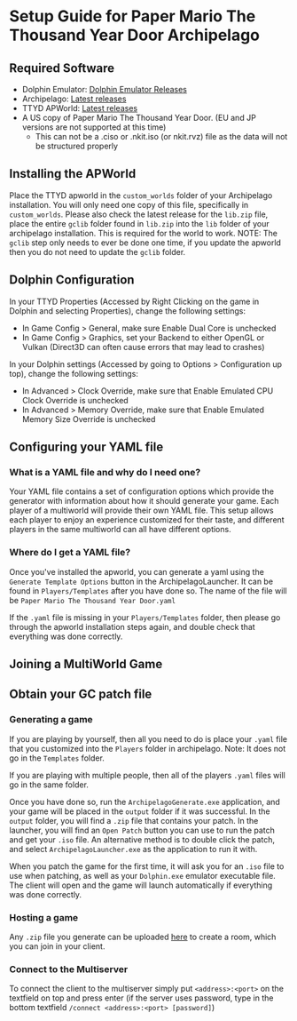 # Setup Guide for Paper Mario The Thousand Year Door Archipelago

## Required Software

- Dolphin Emulator: [Dolphin Emulator Releases](https://dolphin-emu.org/download/?ref=btn)
- Archipelago: [Latest releases](https://github.com/ArchipelagoMW/Archipelago/releases)
- TTYD APWorld: [Latest releases](https://github.com/jamesbrq/ArchipelagoTTYD/releases)
- A US copy of Paper Mario The Thousand Year Door. (EU and JP versions are not supported at this time)
	- This can not be a .ciso or .nkit.iso (or nkit.rvz) file as the data will not be structured properly

## Installing the APWorld

Place the TTYD apworld in the `custom_worlds` folder of your Archipelago installation. You will only need one copy of this file, specifically in `custom_worlds`.
Please also check the latest release for the `lib.zip` file, place the entire `gclib` folder found in `lib.zip` into the `lib` folder of your archipelago installation.
This is required for the world to work. NOTE: The `gclib` step only needs to ever be done one time, 
if you update the apworld then you do not need to update the `gclib` folder.

## Dolphin Configuration

In your TTYD Properties (Accessed by Right Clicking on the game in Dolphin and selecting Properties), change the following settings:
- In Game Config > General, make sure Enable Dual Core is unchecked
- In Game Config > Graphics, set your Backend to either OpenGL or Vulkan (Direct3D can often cause errors that may lead to crashes)

In your Dolphin settings (Accessed by going to Options > Configuration up top), change the following settings:

- In Advanced > Clock Override, make sure that Enable Emulated CPU Clock Override is unchecked
- In Advanced > Memory Override, make sure that Enable Emulated Memory Size Override is unchecked

## Configuring your YAML file

### What is a YAML file and why do I need one?

Your YAML file contains a set of configuration options which provide the generator with information about how it should
generate your game. Each player of a multiworld will provide their own YAML file. This setup allows each player to enjoy
an experience customized for their taste, and different players in the same multiworld can all have different options.

### Where do I get a YAML file?

Once you've installed the apworld, you can generate a yaml using the `Generate Template Options` button in the ArchipelagoLauncher. 
It can be found in `Players/Templates` after you have done so. The name of the file will be `Paper Mario The Thousand Year Door.yaml`

If the `.yaml` file is missing in your `Players/Templates` folder, then please go through the apworld installation steps again,
and double check that everything was done correctly.

## Joining a MultiWorld Game

## Obtain your GC patch file

### Generating a game
If you are playing by yourself, then all you need to do is place your `.yaml` file that you customized into the `Players` folder in archipelago. 
Note: It does not go in the `Templates` folder.

If you are playing with multiple people, then all of the players `.yaml` files will go in the same folder.

Once you have done so, run the `ArchipelagoGenerate.exe` application, and your game will be placed in the `output` folder if it was successful.
In the `output` folder, you will find a `.zip` file that contains your patch. 
In the launcher, you will find an `Open Patch` button you can use to run the patch and get your `.iso` file.
An alternative method is to double click the patch, and select `ArchipelagoLauncher.exe` as the application to run it with.

When you patch the game for the first time, it will ask you for an `.iso` file to use when patching, as well as your `Dolphin.exe` emulator executable file.
The client will open and the game will launch automatically if everything was done correctly.

### Hosting a game
Any `.zip` file you generate can be uploaded [here](https://archipelago.gg/uploads) to create a room, which you can join in your client.



### Connect to the Multiserver

To connect the client to the multiserver simply put `<address>:<port>` on the textfield on top and press enter (if the
server uses password, type in the bottom textfield `/connect <address>:<port> [password]`)
